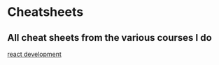 # Cheatsheets
## All cheat sheets from the various courses I do

[react development](https://github.com/ras-2004-code/Cheatsheets/blob/main/react.md)
